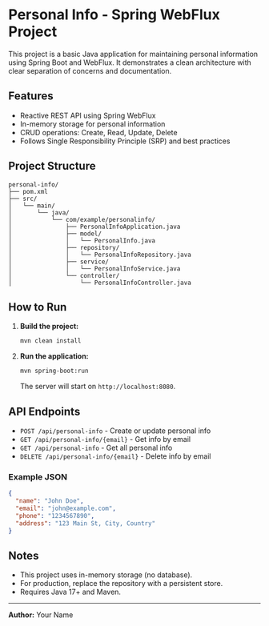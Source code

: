 # Personal Info - Spring WebFlux Project

This project is a basic Java application for maintaining personal information using Spring Boot and WebFlux. It demonstrates a clean architecture with clear separation of concerns and documentation.

## Features
- Reactive REST API using Spring WebFlux
- In-memory storage for personal information
- CRUD operations: Create, Read, Update, Delete
- Follows Single Responsibility Principle (SRP) and best practices

## Project Structure
```
personal-info/
├── pom.xml
├── src/
│   └── main/
│       └── java/
│           └── com/example/personalinfo/
│               ├── PersonalInfoApplication.java
│               ├── model/
│               │   └── PersonalInfo.java
│               ├── repository/
│               │   └── PersonalInfoRepository.java
│               ├── service/
│               │   └── PersonalInfoService.java
│               └── controller/
│                   └── PersonalInfoController.java
```

## How to Run
1. **Build the project:**
   ```sh
   mvn clean install
   ```
2. **Run the application:**
   ```sh
   mvn spring-boot:run
   ```
   The server will start on `http://localhost:8080`.

## API Endpoints
- `POST /api/personal-info` - Create or update personal info
- `GET /api/personal-info/{email}` - Get info by email
- `GET /api/personal-info` - Get all personal info
- `DELETE /api/personal-info/{email}` - Delete info by email

### Example JSON
```json
{
  "name": "John Doe",
  "email": "john@example.com",
  "phone": "1234567890",
  "address": "123 Main St, City, Country"
}
```

## Notes
- This project uses in-memory storage (no database).
- For production, replace the repository with a persistent store.
- Requires Java 17+ and Maven.

---
**Author:** Your Name 